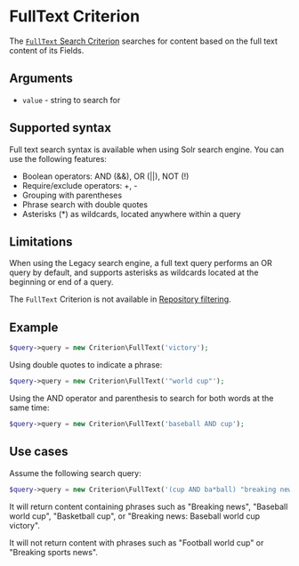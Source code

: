 # FullText Criterion

The [`FullText` Search Criterion](https://github.com/ezsystems/ezplatform-kernel/blob/v1.0.0/eZ/Publish/API/Repository/Values/Content/Query/Criterion/FullText.php)
searches for content based on the full text content of its Fields.

## Arguments

- `value` - string to search for

## Supported syntax

Full text search syntax is available when using Solr search engine.
You can use the following features:

- Boolean operators: AND (&&), OR (||), NOT (!)
- Require/exclude operators: +, -
- Grouping with parentheses
- Phrase search with double quotes
- Asterisks (\*) as wildcards, located anywhere within a query

## Limitations

When using the Legacy search engine, a full text query performs an OR query by default, and
supports asterisks as wildcards located at the beginning or end of a query.

The `FullText` Criterion is not available in [Repository filtering](../../../api/public_php_api_search.md#repository-filtering).

## Example

``` php
$query->query = new Criterion\FullText('victory');
```

Using double quotes to indicate a phrase:

``` php
$query->query = new Criterion\FullText('"world cup"');
```

Using the AND operator and parenthesis to search for both words at the same time:

``` php
$query->query = new Criterion\FullText('baseball AND cup');
```

## Use cases

Assume the following search query:

``` php
$query->query = new Criterion\FullText('(cup AND ba*ball) "breaking news"');
```

It will return content containing phrases such as "Breaking news", "Baseball world cup", "Basketball cup",
or "Breaking news: Baseball world cup victory".

It will not return content with phrases such as "Football world cup" or "Breaking sports news".
